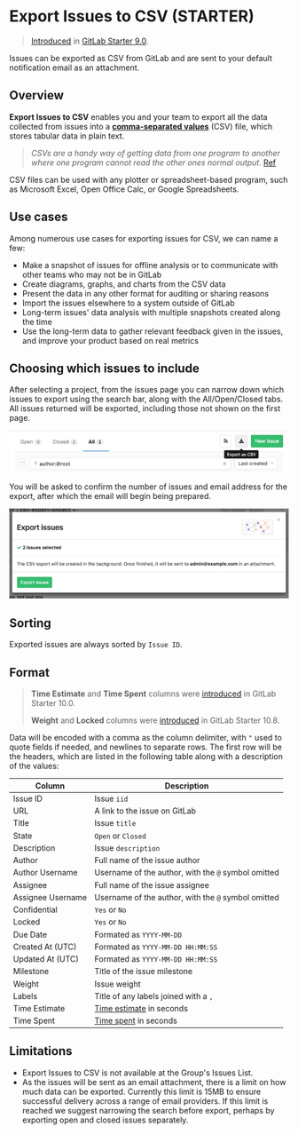 # Export Issues to CSV **(STARTER)**

> [Introduced](https://gitlab.com/gitlab-org/gitlab/merge_requests/1126) in [GitLab Starter 9.0](https://about.gitlab.com/blog/2017/03/22/gitlab-9-0-released/#export-issues-ees-eep).

Issues can be exported as CSV from GitLab and are sent to your default notification email as an attachment.

## Overview

**Export Issues to CSV** enables you and your team to export all the data collected from issues into
a **[comma-separated values](https://en.wikipedia.org/wiki/Comma-separated_values)** (CSV) file,
which stores tabular data in plain text.

> _CSVs are a handy way of getting data from one program to another where one program cannot read the other ones normal output._ [Ref](https://www.quora.com/What-is-a-CSV-file-and-its-uses)

CSV files can be used with any plotter or spreadsheet-based program, such as Microsoft Excel,
Open Office Calc, or Google Spreadsheets.

## Use cases

Among numerous use cases for exporting issues for CSV, we can name a few:

- Make a snapshot of issues for offline analysis or to communicate with other teams who may not be in GitLab
- Create diagrams, graphs, and charts from the CSV data
- Present the data in any other format for auditing or sharing reasons
- Import the issues elsewhere to a system outside of GitLab
- Long-term issues' data analysis with multiple snapshots created along the time
- Use the long-term data to gather relevant feedback given in the issues, and improve your product based on real metrics

## Choosing which issues to include

After selecting a project, from the issues page you can narrow down which issues to export using the search bar, along with the All/Open/Closed tabs. All issues returned will be exported, including those not shown on the first page.

![CSV export button](img/csv_export_button.png)

You will be asked to confirm the number of issues and email address for the export, after which the email will begin being prepared.

![CSV export modal dialog](img/csv_export_modal.png)

## Sorting

Exported issues are always sorted by `Issue ID`.

## Format

> **Time Estimate** and **Time Spent** columns were [introduced](https://gitlab.com/gitlab-org/gitlab/merge_requests/2627) in GitLab Starter 10.0.
>
> **Weight** and **Locked** columns were [introduced](https://gitlab.com/gitlab-org/gitlab/merge_requests/5300) in GitLab Starter 10.8.

Data will be encoded with a comma as the column delimiter, with `"` used to quote fields if needed, and newlines to separate rows. The first row will be the headers, which are listed in the following table along with a description of the values:

| Column  | Description |
|---------|-------------|
| Issue ID | Issue `iid` |
| URL | A link to the issue on GitLab |
| Title | Issue `title` |
| State | `Open` or `Closed` |
| Description | Issue `description` |
| Author | Full name of the issue author |
| Author Username | Username of the author, with the `@` symbol omitted |
| Assignee | Full name of the issue assignee |
| Assignee Username | Username of the author, with the `@` symbol omitted |
| Confidential | `Yes` or `No` |
| Locked | `Yes` or `No` |
| Due Date | Formated as `YYYY-MM-DD` |
| Created At (UTC) | Formated as `YYYY-MM-DD HH:MM:SS` |
| Updated At (UTC) | Formated as `YYYY-MM-DD HH:MM:SS` |
| Milestone | Title of the issue milestone |
| Weight | Issue weight |
| Labels | Title of any labels joined with a `,` |
| Time Estimate | [Time estimate](../../../workflow/time_tracking.md#estimates) in seconds |
| Time Spent | [Time spent](../../../workflow/time_tracking.md#time-spent) in seconds |

## Limitations

- Export Issues to CSV is not available at the Group's Issues List.
- As the issues will be sent as an email attachment, there is a limit on how much data can be exported. Currently this limit is 15MB to ensure successful delivery across a range of email providers. If this limit is reached we suggest narrowing the search before export, perhaps by exporting open and closed issues separately.
